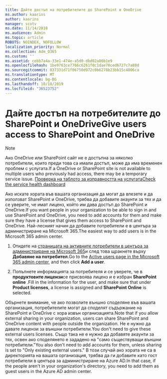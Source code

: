```yaml
---
title: Дайте достъп на потребителите до SharePoint и OneDrive
ms.author: kaarins
author: kaarins
manager: scotv
ms.date: 11/14/2018
ms.audience: Admin
ms.topic: article
ROBOTS: NOINDEX, NOFOLLOW
localization_priority: Normal
ms.collection: Adm_O365
ms.custom: ''
ms.assetid: cebb7a4a-33e1-474e-a5d0-dbd02a80b1e9
ms.openlocfilehash: 1be9763ce7766c6261f0c1dae78ced6727c7a88d
ms.sourcegitcommit: 037331d71f06750d972c0b6278b23bb15c4806ca
ms.translationtype: MT
ms.contentlocale: bg-BG
ms.lasthandoff: 10/18/2019
ms.locfileid: "36523752"
---
```

# <a name="give-users-access-to-sharepoint-and-onedrive"></a><span data-ttu-id="5dfb7-102">Дайте достъп на потребителите до SharePoint и OneDrive</span><span class="sxs-lookup"><span data-stu-id="5dfb7-102">Give users access to SharePoint and OneDrive</span></span>

> [!NOTE]
> <span data-ttu-id="5dfb7-103">Ако OneDrive или SharePoint сайт не е достъпна за няколко потребители, които преди това са имали достъп, може да има временен проблем с услугата.</span><span class="sxs-lookup"><span data-stu-id="5dfb7-103">If a OneDrive or SharePoint site is not available to multiple users who previously had access, there may be a temporary service issue.</span></span> [<span data-ttu-id="5dfb7-104">Проверка на таблото за изправността на услугата</span><span class="sxs-lookup"><span data-stu-id="5dfb7-104">Check the service health dashboard</span></span>](https://portal.office.com/adminportal/home#/servicehealth)
  
<span data-ttu-id="5dfb7-105">Ако искате хората във вашата организация да могат да влезете и да използват SharePoint и OneDrive, трябва да добавите акаунти за тях и да се уверите, че имат лиценз, който им дава достъп до SharePoint и OneDrive.</span><span class="sxs-lookup"><span data-stu-id="5dfb7-105">If you want people in your organization to be able to sign in and use SharePoint and OneDrive, you need to add accounts for them and make sure they have a license that gives them access to SharePoint and OneDrive.</span></span> <span data-ttu-id="5dfb7-106">Най-лесният начин да добавите потребители е в центъра за администриране на Microsoft 365.</span><span class="sxs-lookup"><span data-stu-id="5dfb7-106">The easiest way to add users is in the Microsoft 365 admin center.</span></span>
  
1. <span data-ttu-id="5dfb7-107">Отидете на [страницата на активните потребители в центъра за администриране на Microsoft 365](https://portal.office.com/adminportal/home#/users)и след това щракнете върху **Добавяне на потребител**.</span><span class="sxs-lookup"><span data-stu-id="5dfb7-107">Go to the [Active users page in the Microsoft 365 admin center](https://portal.office.com/adminportal/home#/users), and then click **Add a user**.</span></span>
    
2. <span data-ttu-id="5dfb7-108">Попълнете информацията за потребителя и се уверете, че в **продуктовите лицензи**се присвоява лиценз и е избран **SharePoint online** .</span><span class="sxs-lookup"><span data-stu-id="5dfb7-108">Fill in the information for the user, and make sure that under **Product licenses**, a license is assigned and **SharePoint Online** is selected.</span></span> 
    
<span data-ttu-id="5dfb7-109">Обърнете внимание, че ако позволите външно споделяне във вашата организация, потребителите могат да споделят съдържание на SharePoint и OneDrive с хора извън организацията.</span><span class="sxs-lookup"><span data-stu-id="5dfb7-109">Note that if you allow external sharing in your organization, users can share SharePoint and OneDrive content with people outside the organization.</span></span> <span data-ttu-id="5dfb7-110">Не е нужно да давате лицензи за външни потребители.</span><span class="sxs-lookup"><span data-stu-id="5dfb7-110">You don't need to give these external users licenses.</span></span> <span data-ttu-id="5dfb7-111">Също така не е нужно да добавяте акаунти за тях, освен ако споделянето е зададено на "само съществуващи външни потребители."</span><span class="sxs-lookup"><span data-stu-id="5dfb7-111">You also don't need to add accounts for them, unless sharing is set to "Only existing external users."</span></span> <span data-ttu-id="5dfb7-112">В този случай ако хората не са в директорията на вашата организация, трябва да ги добавите като гост потребители в центъра за администриране на Azure AD.</span><span class="sxs-lookup"><span data-stu-id="5dfb7-112">In that case, if the people aren't in your organization's directory, you need to add them as guest users in the Azure AD admin center.</span></span>
  

